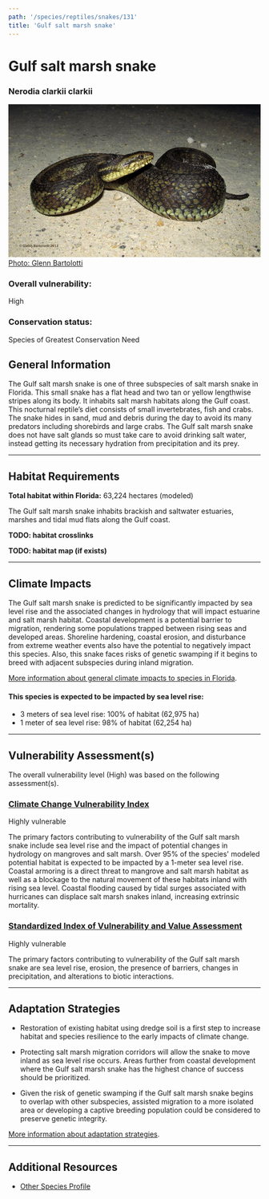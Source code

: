 ```yaml
---
path: '/species/reptiles/snakes/131'
title: 'Gulf salt marsh snake'
---
```


# Gulf salt marsh snake

### Nerodia clarkii clarkii

<div id="TopSection">

<div class="header-photo"><img src="131.jpg" alt="Photo for Gulf salt marsh snake"/>
<figcaption><a href="https://commons.wikimedia.org/w/index.php?curid=43270589" target="_blank" rel="noopener noreferrer">Photo: Glenn Bartolotti</a></figcaption></div>

<div>

### Overall vulnerability:

<div class="vulnerability vulnerability-high">High</div>

### Conservation status:

Species of Greatest Conservation Need

</div>
</div>

## General Information

The Gulf salt marsh snake is one of three subspecies of salt marsh snake in Florida.  This small snake has a flat head and two tan or yellow lengthwise stripes along its body.  It inhabits salt marsh habitats along the Gulf coast.  This nocturnal reptile’s diet consists of small invertebrates, fish and crabs.  The snake hides in sand, mud and debris during the day to avoid its many predators including shorebirds and large crabs.  The Gulf salt marsh snake does not have salt glands so must take care to avoid drinking salt water, instead getting its necessary hydration from precipitation and its prey.

<hr />

## Habitat Requirements

**Total habitat within Florida:** 63,224 hectares (modeled)

The Gulf salt marsh snake inhabits brackish and saltwater estuaries, marshes and tidal mud flats along the Gulf coast.

**TODO: habitat crosslinks**

**TODO: habitat map (if exists)**

<hr />

## Climate Impacts

The Gulf salt marsh snake is predicted to be significantly impacted by sea level rise and the associated changes in hydrology that will impact estuarine and salt marsh habitat.  Coastal development is a potential barrier to migration, rendering some populations trapped between rising seas and developed areas.  Shoreline hardening, coastal erosion, and disturbance from extreme weather events also have the potential to negatively impact this species.  Also, this snake faces risks of genetic swamping if it begins to breed with adjacent subspecies during inland migration.

[More information about general climate impacts to species in Florida](/impacts/species).


#### This species is expected to be impacted by sea level rise:

- 3 meters of sea level rise: 100% of habitat (62,975 ha)
- 1 meter of sea level rise: 98% of habitat (62,254 ha)
    

<hr />

## Vulnerability Assessment(s)

The overall vulnerability level (High) was based on the following assessment(s).
#### 
<div class="vulnerability-header">
<h3><a href="/impacts/vulnerability/ccvi">Climate Change Vulnerability Index</a></h3>
<div class="vulnerability vulnerability-high">Highly vulnerable</div>
</div> 

The primary factors contributing to vulnerability of the Gulf salt marsh snake include sea level rise and the impact of potential changes in hydrology on mangroves and salt marsh.  Over 95% of the species' modeled potential habitat is expected to be impacted by a 1-meter sea level rise.  Coastal armoring is a direct threat to mangrove and salt marsh habitat as well as a blockage to the natural movement of these habitats inland with rising sea level.     Coastal flooding caused by tidal surges associated with hurricanes can displace salt marsh snakes inland, increasing extrinsic mortality.

#### 
<div class="vulnerability-header">
<h3><a href="/impacts/vulnerability/sivva/species">Standardized Index of Vulnerability and Value Assessment</a></h3>
<div class="vulnerability vulnerability-high">Highly vulnerable</div>
</div> 

The primary factors contributing to vulnerability of the Gulf salt marsh snake are sea level rise, erosion,  the presence of barriers, changes in precipitation, and alterations to biotic interactions.


<hr />

## Adaptation Strategies

- Restoration of existing habitat using dredge soil is a first step to increase habitat and species resilience to the early impacts of climate change.

- Protecting salt marsh migration corridors will allow the snake to move inland as sea level rise occurs.  Areas further from coastal development where the Gulf salt marsh snake has the highest chance of success should be prioritized.

- Given the risk of genetic swamping if the Gulf salt marsh snake begins to overlap with other subspecies, assisted migration to a more isolated area or developing a captive breeding population could be considered to preserve genetic integrity.

[More information about adaptation strategies](/strategies).

<hr />


## Additional Resources

- [Other Species Profile](https://www.floridamuseum.ufl.edu/herpetology/fl-snakes/list/nerodia-clarkii-clarkii/)
